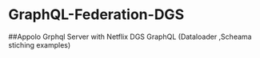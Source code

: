 # GraphQL-Federation-DGS

##Appolo Grphql Server with Netflix DGS GraphQL (Dataloader ,Scheama stiching examples)

